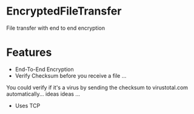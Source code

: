 # EncryptedFileTransfer
File transfer with end to end encryption

# Features
- End-To-End Encryption
- Verify Checksum before you receive a file 
...

You could verify if it's a virus by sending the checksum to virustotal.com automatically... ideas ideas
...
- Uses TCP
